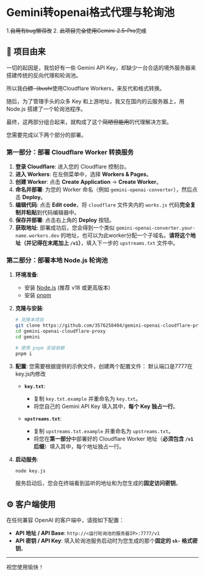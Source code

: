 # Gemini转openai格式代理与轮询池
1.~~自用有bug懒得改~~
2. ~~此项目完全使用Gemini-2.5-Pro完成~~
## 📖 项目由来

一切的起因是，我恰好有一些 Gemini API Key，却缺少一台合适的境外服务器来搭建传统的反向代理和轮询池。

所以我~~白嫖（bushi~~使用Cloudflare Workers，来反代和格式转换。

随后，为了管理手头的众多 Key 和上游地址，我又在国内的云服务器上，用 Node.js 搭建了一个轮询池程序。

最终，这两部分组合起来，就构成了这个~~简陋但能用~~的代理解决方案。

您需要完成以下两个部分的部署。

### 第一部分：部署 Cloudflare Worker 转换服务

1.  **登录 Cloudflare**: 进入您的 Cloudflare 控制台。
2.  **进入 Workers**: 在左侧菜单中，选择 **Workers & Pages**。
3.  **创建 Worker**: 点击 **Create Application** -> **Create Worker**。
4.  **命名并部署**: 为您的 Worker 命名（例如 `gemini-openai-converter`），然后点击 **Deploy**。
5.  **编辑代码**: 点击 **Edit code**，将 `cloudflare` 文件夹内的 `works.js` 代码**完全复制并粘贴**到代码编辑器中。
6.  **保存并部署**: 点击右上角的 **Deploy** 按钮。
7.  **获取地址**: 部署成功后，您会得到一个类似 `gemini-openai-converter.your-name.workers.dev` 的地址，也可以为此worker分配一个子域名。**请将这个地址（并记得在末尾加上 `/v1`）**，填入下一步的 `upstreams.txt` 文件中。

### 第二部分：部署本地 Node.js 轮询池

1.  **环境准备**:
    - 安装 [Node.js](https://nodejs.org/) (推荐 v18 或更高版本)
    - 安装 [pnpm](https://pnpm.io/installation)

2.  **克隆与安装**:
    ```bash
    # 克隆本项目
    git clone https://github.com/3576258404/gemini-openai-cloudflare-proxy.git
    cd gemini-openai-cloudflare-proxy
    cd gemini

    # 使用 pnpm 安装依赖
    pnpm i
    ```

3.  **配置**:
    您需要根据提供的示例文件，创建两个配置文件：
    默认端口是7777在key.js内修改

    - **`key.txt`**:
        - 复制 `key.txt.example` 并重命名为 `key.txt`。
        - 将您自己的 Gemini API Key 填入其中，**每个 Key 独占一行**。

    - **`upstreams.txt`**:
        - 复制 `upstreams.txt.example` 并重命名为 `upstreams.txt`。
        - 将您在**第一部分**中部署好的 Cloudflare Worker 地址（**必须包含 `/v1` 后缀**）填入其中，每个地址独占一行。

5.  **启动服务**:
    ```bash
    node key.js
    ```
    服务启动后，您会在终端看到监听的地址和为您生成的**固定访问密钥**。

## ⚙️ 客户端使用

在任何兼容 OpenAI 的客户端中，请按如下配置：

- **API 地址 / API Base**: `http://<运行轮询池的服务器IP>:7777/v1`
- **API 密钥 / API Key**: 填入轮询池服务启动时为您生成的那个**固定的 `sk-` 格式密钥**。

---

祝您使用愉快！
